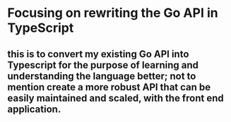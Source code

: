 # Focusing on rewriting the Go API in TypeScript
this is to convert my existing Go API into Typescript for the purpose of learning and understanding the language better; not to mention create a more robust API that can be easily maintained and scaled, with the front end application.
---
